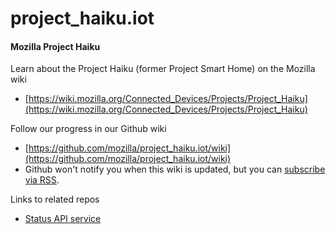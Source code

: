 # project_haiku.iot

#### Mozilla Project Haiku

Learn about the Project Haiku (former Project Smart Home) on the Mozilla wiki
* [https://wiki.mozilla.org/Connected_Devices/Projects/Project_Haiku](https://wiki.mozilla.org/Connected_Devices/Projects/Project_Haiku)

Follow our progress in our Github wiki
* [https://github.com/mozilla/project_haiku.iot/wiki](https://github.com/mozilla/project_haiku.iot/wiki)
* Github won't notify you when this wiki is updated, but you can [subscribe via RSS](https://github.com/mozilla/project_haiku.iot/wiki.atom).

Links to related repos
* [Status API service](https://github.com/mozilla/project_haiku_status_api.iot)
